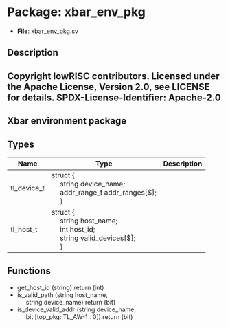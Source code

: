 # Package: xbar_env_pkg

- **File**: xbar_env_pkg.sv
## Description

Copyright lowRISC contributors.
 Licensed under the Apache License, Version 2.0, see LICENSE for details.
 SPDX-License-Identifier: Apache-2.0
 ---------------------------------------------
 Xbar environment package
 ---------------------------------------------
 

## Types

| Name        | Type                                                                                                                                                                                                                                                                                               | Description |
| ----------- | -------------------------------------------------------------------------------------------------------------------------------------------------------------------------------------------------------------------------------------------------------------------------------------------------- | ----------- |
| tl_device_t | struct {<br><span style="padding-left:20px">     string                      device_name;<br><span style="padding-left:20px">     addr_range_t                addr_ranges[$];<br><span style="padding-left:20px">   }                                                                              |             |
| tl_host_t   | struct {<br><span style="padding-left:20px">     string                      host_name;<br><span style="padding-left:20px">     int                         host_id;<br><span style="padding-left:20px">     string                      valid_devices[$];<br><span style="padding-left:20px">   } |             |
## Functions
- get_host_id <font id="function_arguments">(string)</font> <font id="function_return">return (int)</font>
- is_valid_path <font id="function_arguments">(string host_name,<br><span style="padding-left:20px"> string device_name)</font> <font id="function_return">return (bit)</font>
- is_device_valid_addr <font id="function_arguments">(string device_name,<br><span style="padding-left:20px"> bit [top_pkg::TL_AW-1 : 0])</font> <font id="function_return">return (bit)</font>
